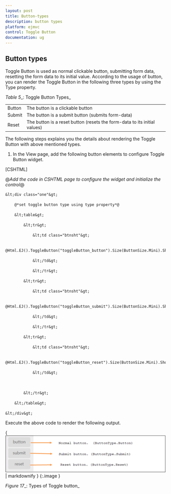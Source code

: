 ```yaml
---
layout: post
title: Button-types
description: button types
platform: ejmvc
control: Toggle Button
documentation: ug
---
```


## Button types

Toggle Button is used as normal clickable button, submitting form data, resetting the form data to its initial value. According to the usage of button, you can render the Toggle Button in the following three types by using the Type property.

_Table_ _5__: Toggle Button Types_

<table>
<tr>
<td>
Button</td><td>
The button is a clickable button </td></tr>
<tr>
<td>
Submit</td><td>
The button is a submit button (submits form-data)</td></tr>
<tr>
<td>
Reset    </td><td>
The button is a reset button (resets the form-data to its initial values)</td></tr>
</table>


The following steps explains you the details about rendering the Toggle Button with above mentioned types. 

1. In the View page, add the following button elements to configure Toggle Button widget.





[CSHTML]

@*Add the code in CSHTML page to configure the widget and initialize the control*@



    &lt;div class="one"&gt;

        @*set toggle button type using type property*@

        &lt;table&gt;

            &lt;tr&gt;

                &lt;td class="btnsht"&gt;

                    @Html.EJ().ToggleButton("toggleButton_button").Size(ButtonSize.Mini).ShowRoundedCorner(true).ContentType(ContentType.TextOnly).DefaultText("button").ActiveText("Next").Type(ButtonType.Button)

                &lt;/td&gt;

                &lt;/tr&gt;

            &lt;tr&gt;

                &lt;td class="btnsht"&gt;

                    @Html.EJ().ToggleButton("toggleButton_submit").Size(ButtonSize.Mini).ShowRoundedCorner(true).ContentType(ContentType.TextOnly).DefaultText("submit").ActiveText("Next").Type(ButtonType.Submit)

                &lt;/td&gt;

                &lt;/tr&gt;

            &lt;tr&gt;

                &lt;td class="btnsht"&gt;

                    @Html.EJ().ToggleButton("toggleButton_reset").Size(ButtonSize.Mini).ShowRoundedCorner(true).ContentType(ContentType.TextOnly).DefaultText("reset").ActiveText("Next").Type(ButtonType.Reset)

                &lt;/td&gt;



            &lt;/tr&gt;

        &lt;/table&gt;

    &lt;/div&gt;





Execute the above code to render the following output.

{ ![C:/Users/labuser/AppData/Local/Temp/SNAGHTML1589dc08.PNG](Button-types_images/Button-types_img1.png) | markdownify }
{:.image }


_Figure_ _17__: Types of Toggle button_



